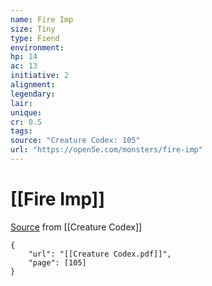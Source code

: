 ```yaml
---
name: Fire Imp
size: Tiny
type: Fiend
environment: 
hp: 14
ac: 13
initiative: 2
alignment: 
legendary: 
lair: 
unique: 
cr: 0.5
tags: 
source: "Creature Codex: 105"
url: "https://open5e.com/monsters/fire-imp"
---
```

# [[Fire Imp]]

[Source](zotero://open-pdf/library/items/NTNKJRHG?page=105) from [[Creature Codex]]

```pdf
{
	"url": "[[Creature Codex.pdf]]",
	"page": [105]
}
```

